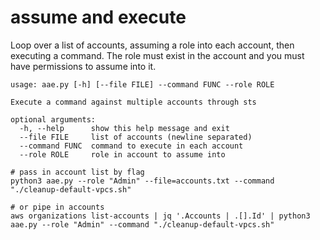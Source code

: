 # assume and execute

Loop over a list of accounts, assuming a role into each account, then executing a command. The role must exist in the account and you must have permissions to assume into it.

```
usage: aae.py [-h] [--file FILE] --command FUNC --role ROLE

Execute a command against multiple accounts through sts

optional arguments:
  -h, --help      show this help message and exit
  --file FILE     list of accounts (newline separated)
  --command FUNC  command to execute in each account
  --role ROLE     role in account to assume into

# pass in account list by flag
python3 aae.py --role "Admin" --file=accounts.txt --command "./cleanup-default-vpcs.sh"

# or pipe in accounts
aws organizations list-accounts | jq '.Accounts | .[].Id' | python3 aae.py --role "Admin" --command "./cleanup-default-vpcs.sh"
```
